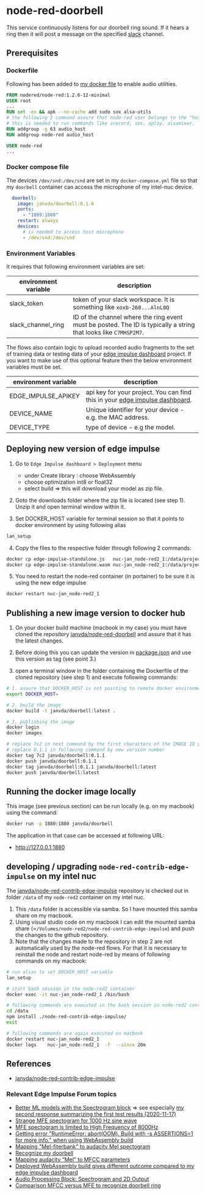 # node-red-doorbell

This service continuously listens for our doorbell ring sound.
If it hears a ring then it will post a message on the specified [slack](https://slack.com/) channel.

## Prerequisites

### Dockerfile

Following has been added to [my docker file](Dockerfile) to enable audio utilities.

```dockerfile
FROM nodered/node-red:1.2.6-12-minimal
USER root
...
RUN set -ex && apk --no-cache add sudo sox alsa-utils
# the following 2 command assure that node-red user belongs to the "host" audio group (gid = 63) of nuc-jan.
# this is needed to run commands like arecord, sox, aplay, alsamixer.
RUN addgroup -g 63 audio_host
RUN addgroup node-red audio_host

USER node-red
...

```

### Docker compose file

The devices `/dev/snd:/dev/snd` are set in my `docker-compose.yml` file so that my `doorbell` container can access the microphone of my intel-nuc device.

```yaml
  doorbell:
    image: janvda/doorbell:0.1.0
    ports:
      - "1889:1880"
    restart: always
    devices:
      # is needed to access host microphone
      - /dev/snd:/dev/snd
```

### Environment Variables

It requires that following environment variables are set:

| environment variable | description |
| ------------- | ------------- |
| slack_token | token of your slack workspace.  It is something like `xoxb-260...AlnL0Q` |
| slack_channel_ring | ID of the channel where the ring event must be posted.  The ID is typically a string that looks like `C7MHSP2M7`. |

The flows also contain logic to upload recorded audio fragments to the set of training data or testing data of your [edge impulse dashboard](https://studio.edgeimpulse.com/) project.
If you want to make use of this optional feature then the below environment variables must be set.

| environment variable | description |
| ------------- | ------------- |
| EDGE_IMPULSE_APIKEY  | api key for your project. You can find this in your [edge impulse dashboard](https://studio.edgeimpulse.com/).  |
| DEVICE_NAME  | Unique identifier for your device - e.g. the MAC address. |
| DEVICE_TYPE  | type of device - e.g the model.|

## Deploying new version of edge impulse

1. Go to `Edge Impulse dashboard > Deployment` menu
   * under Create library : choose WebAssembly
   * choose optimization int8 or float32
   * select build => this will download your model as zip file.

2. Goto the downloads folder where the zip file is located (see step 1).  Unzip it and open terminal window within it.

3. Set DOCKER_HOST variable for terminal session so that it points to docker environment by using following alias

```bash
lan_setup
```

4. Copy the files to the respective folder through following 2 commands:

```bash
docker cp edge-impulse-standalone.js   nuc-jan_node-red2_1:/data/projects/node-red-doorbell
docker cp edge-impulse-standalone.wasm nuc-jan_node-red2_1:/data/projects/node-red-doorbell
```

5. You need to restart the node-red container (in portainer) to be sure it is using the new edge impulse

```bash
docker restart nuc-jan_node-red2_1
```

## Publishing a new image version to docker hub

1. On your docker build machine (macbook in my case) you must have cloned the repository [janvda/node-red-doorbell](https://github.com/janvda/node-red-doorbell) and assure that it has the latest changes.

2. Before doing this you can update the version in [package.json](package.json) and use this version as tag (see point 3.)

3. open a terminal window in the folder containing the Dockerfile of the cloned repository (see step 1) and execute following commands:

```bash
# 1. assure that DOCKER_HOST is not pointing to remote docker environment
export DOCKER_HOST=

# 2. build the image
docker build -t janvda/doorbell:latest .

# 3. publishing the image
docker login
docker images

# replace 7c2 in next command by the first characters of the IMAGE ID you have built in step 2
# replace 0.1.1 in following command by new version number
docker tag 7c2 janvda/doorbell:0.1.1
docker push janvda/doorbell:0.1.1
docker tag janvda/doorbell:0.1.1 janvda/doorbell:latest
docker push janvda/doorbell:latest
```

## Running the docker image locally

This image (see previous section) can be run locally (e.g. on my macbook) using the command:

```bash
docker run -p 1880:1880 janvda/doorbell
```

The application in that case can be accessed at following URL:

* http://127.0.0.1:1880

## developing / upgrading `node-red-contrib-edge-impulse` on my intel nuc

The [janvda/node-red-contrib-edge-impulse](https://github.com/janvda/node-red-contrib-edge-impulse) repository is checked out in folder `/data` of my `node-red2` container on my intel nuc.

1. This `/data` folder is accessible via samba.  So I have mounted this samba share on my macbook.
2. Using visual studio code on my macbook I can edit the mounted samba share (=`/Volumes/node-red2/node-red-contrib-edge-impulse`) and push the changes to the github repository.
3. Note that the changes made to the repository in step 2 are not automatically used by the node-red flows.  For that it is necessary to reinstall the node and restart node-red by means of following commands on my macbook:

```bash
# run alias to set DOCKER_HOST variable
lan_setup

# start bash session in the node-red2 container
docker exec -it nuc-jan_node-red2_1 /bin/bash

# following commands are executed in the bash session in node-red2 container
cd /data
npm install ./node-red-contrib-edge-impulse/
exit

# following commands are again executed on macbook
docker restart nuc-jan_node-red2_1
docker logs    nuc-jan_node-red2_1  -f  --since 20m
```

## References

* [janvda/node-red-contrib-edge-impulse](https://github.com/janvda/node-red-contrib-edge-impulse)

### Relevant Edge Impulse Forum topics

* [Better ML models with the Spectrogram block](https://forum.edgeimpulse.com/t/better-ml-models-with-the-spectrogram-block/929) => see especially [my second response summarizing the first test results (2020-11-17)](https://forum.edgeimpulse.com/t/better-ml-models-with-the-spectrogram-block/929/2)
* [Strange MFE spectogram for 1000 Hz sine wave](https://forum.edgeimpulse.com/t/strange-mfe-spectogram-for-1000-hz-sine-wave/902)
* [MFE spectogram is limited to High Frequency of 8000Hz](https://forum.edgeimpulse.com/t/mfe-spectogram-is-limited-to-high-frequency-of-8000hz/903)
* [Getting error "RuntimeError: abort(OOM). Build with -s ASSERTIONS=1 for more info." when using WebAssembly build](https://forum.edgeimpulse.com/t/getting-error-runtimeerror-abort-oom-build-with-s-assertions-1-for-more-info-when-using-webassembly-build/895)
* [Mapping "Mel-fiterbank" to audacity Mel spectogram](https://forum.edgeimpulse.com/t/mapping-mel-fiterbank-to-audacity-mel-spectogram/894)
* [Recognize my doorbell](https://forum.edgeimpulse.com/t/recognize-my-doorbell/557)
* [Mapping audacity “Mel” to MFCC parameters](https://forum.edgeimpulse.com/t/mapping-audacity-mel-to-mfcc-parameters/567)
* [Deployed WebAssembly build gives different outcome compared to my edge impulse dashboard](https://forum.edgeimpulse.com/t/deployed-webassembly-build-gives-different-outcome-compared-to-my-edge-impulse-dashboard/599)
* [Audio Processing Block: Spectrogram and 2D Output](https://forum.edgeimpulse.com/t/audio-processing-block-spectrogram-and-2d-output/734)
* [Comparison MFCC versus MFE to recognize doorbell ring](https://forum.edgeimpulse.com/t/comparison-mfcc-versus-mfe-to-recognize-doorbell-ring/765)
